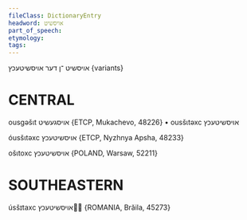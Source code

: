 ```yaml
---
fileClass: DictionaryEntry
headword: אויסשיט
part_of_speech: 
etymology: 
tags: 
---
```

אויסשיט
־ן
דער
אויסשיטעכץ {variants}

CENTRAL
========

ousgəšɩt אויסגעשיט {ETCP, Mukachevo, 48226}
	•	ousšɩtəxc אויסשיטעכץ

óusšɩtəxc אויסשיטעכץ {ETCP, Nyzhnya Apsha, 48233}

ošɩtoxc אויסשיטעכץ {POLAND, Warsaw, 52211}

SOUTHEASTERN
==============

úsšɪtaxc אויסשיטעכץ {ROMANIA, Brăila, 45273}

